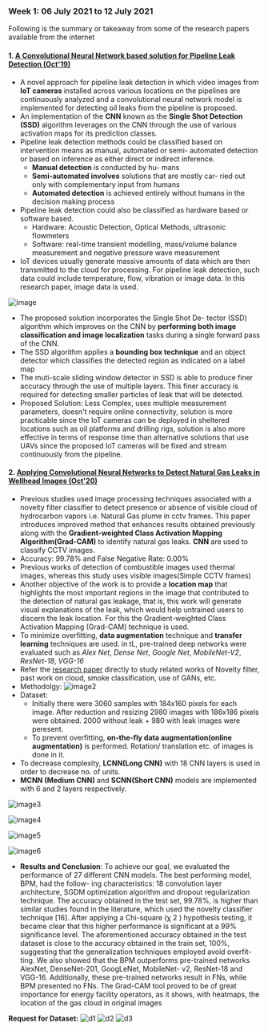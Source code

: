 ### Week 1: 06 July 2021 to 12 July 2021

Following is the summary or takeaway from some of the research papers available from the internet

#### 1. [A Convolutional Neural Network based solution for Pipeline Leak Detection (Oct'19)](https://github.com/sharvaree1921/TechMahindra/blob/main/Leakage%20Detection/AConvolutionalNeuralNetworkBasedSolutionforPipelineLeakDetection.pdf)

- A novel approach for pipeline leak detection
in which video images from **IoT cameras** installed across
various locations on the pipelines are continuously analyzed
and a convolutional neural network model is implemented for
detecting oil leaks from the pipeline is proposed.
- An implementation
of the **CNN** known as the **Single Shot Detection (SSD)**
algorithm leverages on the CNN through the use of
various activation maps for its prediction classes.
- Pipeline leak detection methods could be classified based
on intervention means as manual, automated or semi-
automated detection or based on inference as either direct or
indirect inference.
  - **__Manual detection__** is conducted by hu-
mans
  - **__Semi-automated involves__** solutions that are mostly car-
ried out only with complementary input from humans
  - **__Automated detection__** is achieved entirely without humans
in the decision making process
- Pipeline leak detection could also be classified as hardware
based or software based.
  - Hardware: Acoustic Detection, Optical Methods, ultrasonic flowmeters
  - Software: real-time
transient modelling, mass/volume balance measurement and negative pressure wave measurement
- IoT devices usually generate massive amounts of data
which are then transmitted to the cloud for processing. For
pipeline leak detection, such data could include temperature,
flow, vibration or image data. In this research paper, image data is used.

![image](https://github.com/sharvaree1921/TechMahindra/blob/main/Leakage%20Detection/Images/image.png)

- The proposed solution incorporates the Single Shot De-
tector (SSD) algorithm which improves on the CNN by **performing both image classification and image localization**
tasks during a single forward pass of the CNN.
- The SSD
algorithm applies a **bounding box technique** and an object
detector which classifies the detected region as indicated on
a label map
- The muti-scale sliding window
detector in SSD is able to produce finer accuracy through
the use of multiple layers. This finer accuracy is required for
detecting smaller particles of leak that will be detected.
- Proposed Solution: Less Complex, uses multiple measurement parameters, doesn't require online connectivity, solution is more practicable since the IoT
cameras can be deployed in sheltered locations such as oil
platforms and drilling rigs, solution is also more effective in terms
of response time than alternative solutions that use UAVs
since the proposed IoT cameras will be fixed and stream
continuously from the pipeline.

#### 2. [Applying Convolutional Neural Networks to Detect Natural Gas Leaks in Wellhead Images (Oct'20)](https://github.com/sharvaree1921/TechMahindra/blob/main/Leakage%20Detection/09226415.pdf)

- Previous studies used image processing techniques associated with a novelty filter classifier to detect presence or absence of visible cloud of hydrocarbon vapors i.e. Natural Gas plume in cctv frames. This paper introduces improved method that enhances results obtained previously along with the **Gradient-weighted Class Activation Mapping Algorithm(Grad-CAM)** to identify natural gas leaks. **CNN** are used to classify CCTV images.
- Accuracy: 99.78% and False Negative Rate: 0.00%
- Previous works of detection of combustible images used thermal images, whereas this study uses visible images(Simple CCTV frames)
- Another objective of the work is to provide a **location
map** that highlights the most important regions in the image
that contributed to the detection of natural gas leakage, that
is, this work will generate visual explanations of the leak,
which would help untrained users to discern the leak location.
For this the Gradient-weighted Class Activation
Mapping (Grad-CAM) technique is used.
- To minimize overfitting, **data augmentation** technique and **transfer learning** techniques are used. in tL, pre-trained deep networks were evaluated such as _Alex Net_, _Dense Net_, _Google Net_, _MobileNet-V2_, _ResNet-18_, _VGG-16_
- Refer the [research paper](https://github.com/sharvaree1921/TechMahindra/blob/main/Leakage%20Detection/09226415.pdf) directly to study related works of Novelty filter, past work on cloud, smoke classification, use of GANs, etc.
-  Methodolgy:
![image2](https://github.com/sharvaree1921/TechMahindra/blob/main/Leakage%20Detection/Images/Screenshot%20from%202021-07-06%2011-14-45.png)
- Dataset:
   - Initially there were 3060 samples with 184x160 pixels for each image. After reduction and resizing 2980 images with 186x186 pixels were obtained. 2000 without leak + 980 with leak images were peresent. 
   - To prevent overfitting, **on-the-fly data augmentation(online augmentation)** is performed. Rotation/ translation etc. of images is done in it.
- To decrease complexity, **LCNN(Long CNN)** with 18 CNN layers is used in order to decrease no. of units. 
- **MCNN (Medium CNN)** and **SCNN(Short CNN)** models are implemented with 6 and 2 layers respectively.

![image3](https://github.com/sharvaree1921/TechMahindra/blob/main/Leakage%20Detection/Images/Screenshot%20from%202021-07-06%2011-31-38.png)

![image4](https://github.com/sharvaree1921/TechMahindra/blob/main/Leakage%20Detection/Images/Screenshot%20from%202021-07-06%2011-33-43.png)

![image5](https://github.com/sharvaree1921/TechMahindra/blob/main/Leakage%20Detection/Images/Screenshot%20from%202021-07-06%2011-36-13.png)

![image6](https://github.com/sharvaree1921/TechMahindra/blob/main/Leakage%20Detection/Images/Screenshot%20from%202021-07-06%2011-41-46.png)

- **Results and Conclusion**: To achieve our
goal, we evaluated the performance of 27 different CNN
models. The best performing model, BPM, had the follow-
ing characteristics: 18 convolution layer architecture, SGDM
optimization algorithm and dropout regularization technique.
The accuracy obtained in the test set, 99.78%, is higher
than similar studies found in the literature, which used the
novelty classifier technique [16]. After applying a Chi-square
(χ 2 ) hypothesis testing, it became clear that this higher
performance is significant at a 99% significance level. The
aforementioned accuracy obtained in the test dataset is close
to the accuracy obtained in the train set, 100%, suggesting
that the generalization techniques employed avoid overfit-
ting. We also showed that the BPM outperforms pre-trained
networks AlexNet, DenseNet-201, GoogLeNet, MobileNet-
v2, ResNet-18 and VGG-16. Additionally, these pre-trained
networks result in FNs, while BPM presented no FNs. The
Grad-CAM tool proved to be of great importance for energy
facility operators, as it shows, with heatmaps, the location of
the gas cloud in original images

**Request for Dataset:**
![d1](https://github.com/sharvaree1921/TechMahindra/blob/main/Leakage%20Detection/Images/Screenshot%20from%202021-07-06%2011-53-25.png)
![d2](https://github.com/sharvaree1921/TechMahindra/blob/main/Leakage%20Detection/Images/Screenshot%20from%202021-07-06%2011-54-05.png)
![d3](https://github.com/sharvaree1921/TechMahindra/blob/main/Leakage%20Detection/Images/Screenshot%20from%202021-07-06%2011-54-53.png)
